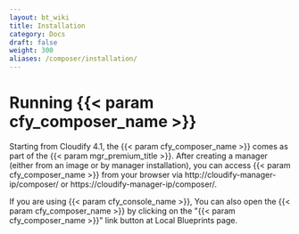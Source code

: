 ```yaml
---
layout: bt_wiki
title: Installation
category: Docs
draft: false
weight: 300
aliases: /composer/installation/
---
```



# Running {{< param cfy_composer_name >}}

Starting from Cloudify 4.1, the {{< param cfy_composer_name >}} comes as part of the {{< param mgr_premium_title >}}. After creating a manager (either from an image or by manager installation), you can access {{< param cfy_composer_name >}} from your browser via http://cloudify-manager-ip/composer/ or https://cloudify-manager-ip/composer/. 

If you are using {{< param cfy_console_name >}}, You can also open the {{< param cfy_composer_name >}} by clicking on the "{{< param cfy_composer_name >}}" link button at Local Blueprints page.

